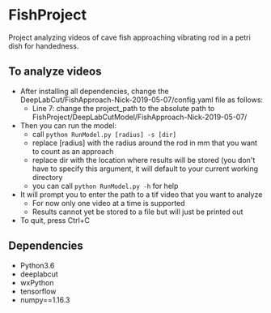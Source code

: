 # FishProject
Project analyzing videos of cave fish approaching vibrating rod in a petri dish for handedness.

## To analyze videos
- After installing all dependencies, change the DeepLabCut/FishApproach-Nick-2019-05-07/config.yaml file as follows:
    - Line 7: change the project_path to the absolute path to FishProject/DeepLabCutModel/FishApproach-Nick-2019-05-07/
- Then you can run the model:
    - call `python RunModel.py [radius] -s [dir]`
    - replace [radius] with the radius around the rod in mm that you want to count as an approach
    - replace dir with the location where results will be stored (you don't have to specify this argument, it will default to your current working directory
    - you can call `python RunModel.py -h` for help
- It will prompt you to enter the path to a tif video that you want to analyze
    - For now only one video at a time is supported
    - Results cannot yet be stored to a file but will just be printed out
- To quit, press Ctrl+C

## Dependencies
- Python3.6
- deeplabcut
- wxPython
- tensorflow
- numpy==1.16.3